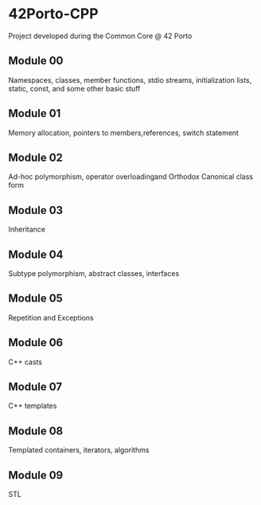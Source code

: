 # 42Porto-CPP
Project developed during the Common Core @ 42 Porto

## Module 00
Namespaces, classes, member functions, stdio streams, initialization lists, static, const, and some other basic stuff

## Module 01
Memory allocation, pointers to members,references, switch statement

## Module 02
Ad-hoc polymorphism, operator overloadingand Orthodox Canonical class form

## Module 03
Inheritance

## Module 04
Subtype polymorphism, abstract classes, interfaces

## Module 05
Repetition and Exceptions

## Module 06
C++ casts

## Module 07
C++ templates

## Module 08
Templated containers, iterators, algorithms

## Module 09
STL
